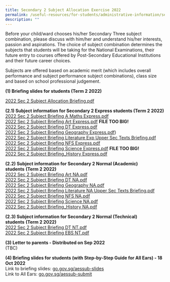 ```yaml
---
title: Secondary 2 Subject Allocation Exercise 2022
permalink: /useful-resources/for-students/administrative-information/sec-2-subject-allocation-exercise-2022/
description: ""
---
```

Before your child/ward chooses his/her Secondary Three subject combination, please discuss with him/her and understand his/her interests, passion and aspirations. The choice of subject combination determines the subjects that students will be taking for the National Examinations, their future entry to courses offered by Post-Secondary Educational Institutions and their future career choices.

  

Subjects are offered based on academic merit (which includes overall performance and subject performance subject combinations), class size and based on school professional judgement.

  

**(1) Briefing slides for students (Term 2 2022)**

[2022 Sec 2 Subject Allocation Briefing.pdf](/files/2022%20Sec%202%20Subject%20Allocation%20Briefing.pdf)

  
**(2.1) Subject information for Secondary 2 Express students (Term 2 2022)** <br>
[2022 Sec 2 Subject Briefing A Maths Express.pdf](/files/2022%20Sec%202%20Subject%20Briefing%20A%20Maths%20Express.pdf) <br>
[2022 Sec 2 Subject Briefing Art Express.pdf](https://assumptionenglish.moe.edu.sg/qql/slot/u753/Students/Sec%202%20Subject%20Allocation/2022/Express/2022%20Sec%202%20Subject%20Briefing%20Art%20Express.pdf) **FILE TOO BIG!**<br>
[2022 Sec 2 Subject Briefing DT Express.pdf](/files/2022%20Sec%202%20Subject%20Briefing%20DT%20Express.pdf)  <br>
[2022 Sec 2 Subject Briefing Geography Express.pdf](/files/2022%20Sec%202%20Subject%20Briefing%20Geography%20Express.pdf))<br>
[2022 Sec 2 Subject Briefing Literature Exp Upper Sec Texts Briefing.pdf](/files/2022%20Sec%202%20Subject%20Briefing%20Literature%20Exp%20Upper%20Sec%20Texts%20Briefing.pdf)<br>
[2022 Sec 2 Subject Briefing NFS Express.pdf](/files/2022%20Sec%202%20Subject%20Briefing%20NFS%20Express.pdf)  <br>
[2022 Sec 2 Subject Briefing Science Express.pdf](https://assumptionenglish.moe.edu.sg/qql/slot/u753/Students/Sec%202%20Subject%20Allocation/2022/Express/2022%20Sec%202%20Subject%20Briefing%20Science%20Express.pdf) **FILE TOO BIG!** <br>
[2022 Sec 2 Subject Briefing\_History Express.pdf](/files/2022%20Sec%202%20Subject%20Briefing_History%20Express-v2%20Removed%20videos.pdf)
  
**(2.2) Subject information for Secondary 2 Normal (Academic) students** **(Term 2 2022)**<br>
[2022 Sec 2 Subject Briefing Art NA.pdf](/files/2022%20Sec%202%20Subject%20Briefing%20Art%20NA.pdf) <br>
[2022 Sec 2 Subject Briefing DT NA.pdf](/files/2022%20Sec%202%20Subject%20Briefing%20DT%20NA.pdf)<br>
[2022 Sec 2 Subject Briefing Geography NA.pdf](/files/2022%20Sec%202%20Subject%20Briefing%20Geography%20NA.pdf)  <br>
[2022 Sec 2 Subject Briefing Literature NA Upper Sec Texts Briefing.pdf](/files/2022%20Sec%202%20Subject%20Briefing%20Literature%20NA%20Upper%20Sec%20Texts%20Briefing.pdf)<br>
[2022 Sec 2 Subject Briefing NFS NA.pdf](/files/2022%20Sec%202%20Subject%20Briefing%20NFS%20NA.pdf) <br>
[2022 Sec 2 Subject Briefing Science NA.pdf](https://assumptionenglish.moe.edu.sg/qql/slot/u753/Students/Sec%202%20Subject%20Allocation/2022/NA/2022%20Sec%202%20Subject%20Briefing%20Science%20NA.pdf)<br>[2022 Sec 2 Subject Briefing\_History NA.pdf](https://assumptionenglish.moe.edu.sg/qql/slot/u753/Students/Sec%202%20Subject%20Allocation/2022/NA/2022%20Sec%202%20Subject%20Briefing_History%20NA%20-%20v2%20Removed%20videos.pdf)  


**(2.3) Subject information for Secondary 2 Normal (Technical) students** **(Term 2 2022)**<br>
[2022 Sec 2 Subject Briefing DT NT.pdf](https://assumptionenglish.moe.edu.sg/qql/slot/u753/Students/Sec%202%20Subject%20Allocation/2022/NT/2022%20Sec%202%20Subject%20Briefing%20DT%20NT.pdf)<br>
[2022 Sec 2 Subject Briefing EBS NT.pdf](https://assumptionenglish.moe.edu.sg/qql/slot/u753/Students/Sec%202%20Subject%20Allocation/2022/NT/2022%20Sec%202%20Subject%20Briefing%20EBS%20NT.pdf)  
  
**(3) Letter to parents - Distributed on Sep 2022**  
(TBC)  
  
**(4) Briefing slides for students (with Step-by-Step Guide for All Ears) - 18 Oct 2022**  
Link to briefing slides: [go.gov.sg/aessub-slides](http://go.gov.sg/aessub-slides)  
Link to All Ears: [go.gov.sg/aessub-submit](http://go.gov.sg/aessub-submit)